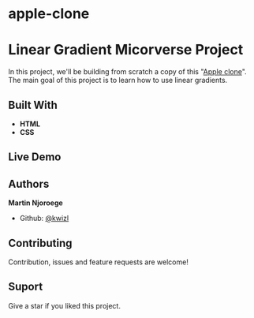# apple-clone
# Linear Gradient Micorverse Project

In this project, we'll be building from scratch a copy of this "[Apple clone](https://web.archive.org/web/20140301004610/http://www.apple.com/)". The main goal of this project is to learn how to use linear gradients.

## Built With

- **HTML**
- **CSS**

## Live Demo


## Authors

**Martin Njoroege**

- Github: [@kwizl](https://github.com/kwizl)

## Contributing

Contribution, issues and feature requests are welcome!

## Suport

Give a star if you liked this project.
